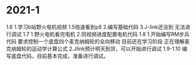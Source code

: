 # 2021-1
1.6
1.学习b站野火电机视频 1.5倍速看到p8
2.编写基础代码
3.J-link还没到 无法进行调试
1.7
1.野火电机看完电机
2.同视频进度配置电机代码
1.8
1.开始编写RM步兵代码 要求控制一个底盘四个麦克纳姆轮的全向移动 目前还在学习阶段 正在理解麦克纳姆轮的运动学计算公式
2.Jlink预计明天到货，可以开始进行调试
1.9-1.10
编写底盘代码，目前基本完成，准备进行调试。
